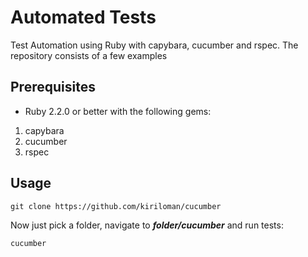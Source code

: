 # Automated Tests
Test Automation using Ruby with capybara, cucumber and rspec. The repository consists of a few examples

## Prerequisites
* Ruby 2.2.0 or better with the following gems:

1. capybara
2. cucumber
3. rspec

## Usage
```
git clone https://github.com/kiriloman/cucumber
```

Now just pick a folder, navigate to ***folder/cucumber*** and run tests:

```
cucumber
```

